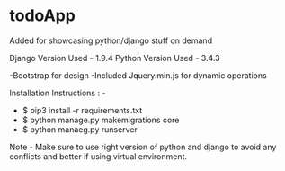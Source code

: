 # todoApp

Added for showcasing python/django stuff on demand

Django Version Used - 1.9.4
Python Version Used - 3.4.3

-Bootstrap for design
-Included Jquery.min.js for dynamic operations

Installation Instructions : - 

- $ pip3 install -r requirements.txt
- $ python manage.py makemigrations core
- $ python manaeg.py runserver

Note - Make sure to use right version of python and django to avoid any conflicts and better if using virtual environment.
       


